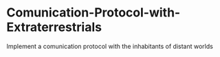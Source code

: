 # Comunication-Protocol-with-Extraterrestrials
Implement a comunication protocol with the inhabitants of distant worlds
